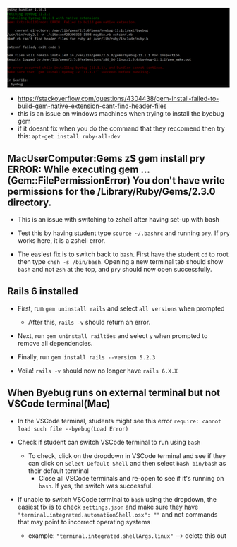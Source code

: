 ![byebug](../images/byebug.png)
* https://stackoverflow.com/questions/4304438/gem-install-failed-to-build-gem-native-extension-cant-find-header-files 
* this is an issue on windows machines when trying to install the byebug gem
* if it doesnt fix when you do the command that they reccomend then try this: `apt-get install ruby-all-dev` 

## MacUserComputer:Gems z$ gem install pry ERROR: While executing gem ... (Gem::FilePermissionError) You don't have write permissions for the /Library/Ruby/Gems/2.3.0 directory.

* This is an issue with switching to zshell after having set-up with bash

* Test this by having student type `source ~/.bashrc` and running `pry`. If `pry` works here, it is a zshell error.

* The easiest fix is to switch back to `bash`. First have the student `cd` to root then type `chsh -s /bin/bash`. Opening a new terminal tab should show `bash` and not `zsh` at the top, and `pry` should now open successfully.


## Rails 6 installed 

* First, run `gem uninstall rails` and select `all versions` when prompted
    - After this, `rails -v` should return an error.

* Next, run `gem uninstall railties` and select `y` when prompted to remove all dependencies.

* Finally, run `gem install rails --version 5.2.3`

* Voila! `rails -v` should now no longer have `rails 6.X.X`
## When Byebug runs on external terminal but not VSCode terminal(Mac)

* In the VSCode terminal, students might see this error `require: cannot load such file --byebug(Load Error)`

* Check if student can switch VSCode terminal to run using `bash`
  * To check, click on the dropdown in VSCode terminal and see if they can click on `Select Default Shell` and then select `bash bin/bash` as their default terminal
    * Close all VSCode terminals and re-open to see if it's running on `bash`. If yes, the switch was successful. 

* If unable to switch VSCode terminal to `bash` using the dropdown, the easiest fix is to check `settings.json` and make sure they have
` "terminal.integrated.automationShell.osx": ""` and not commands that may point to incorrect operating systems
  * example: `"terminal.integrated.shellArgs.linux"` --> delete this out 
